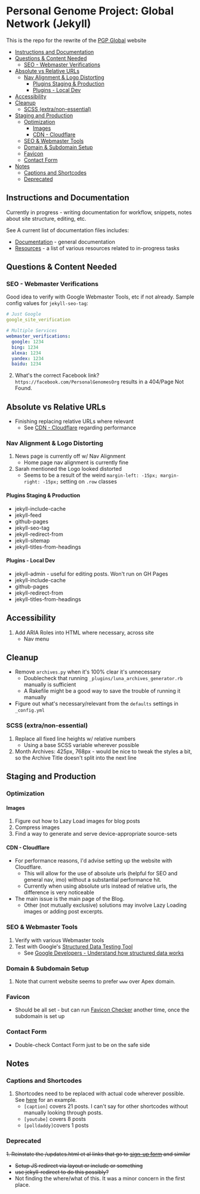 # Personal Genome Project: Global Network (Jekyll)

This is the repo for the rewrite of the [PGP Global](https://www.personalgenomes.org/) website

<!-- MarkdownTOC -->

* [Instructions and Documentation](#instructions-and-documentation)
* [Questions & Content Needed](#questions--content-needed)
  * [SEO - Webmaster Verifications](#seo---webmaster-verifications)
* [Absolute vs Relative URLs](#absolute-vs-relative-urls)
  * [Nav Alignment & Logo Distorting](#nav-alignment--logo-distorting)
    * [Plugins Staging & Production](#plugins-staging--production)
    * [Plugins - Local Dev](#plugins---local-dev)
* [Accessibility](#accessibility)
* [Cleanup](#cleanup)
  * [SCSS \(extra/non-essential\)](#scss-extranon-essential)
* [Staging and Production](#staging-and-production)
  * [Optimization](#optimization)
    * [Images](#images)
    * [CDN - Cloudflare](#cdn---cloudflare)
  * [SEO & Webmaster Tools](#seo--webmaster-tools)
  * [Domain & Subdomain Setup](#domain--subdomain-setup)
  * [Favicon](#favicon)
  * [Contact Form](#contact-form)
* [Notes](#notes)
  * [Captions and Shortcodes](#captions-and-shortcodes)
  * [Deprecated](#deprecated)

<!-- /MarkdownTOC -->

<a id="instructions-and-documentation"></a>
## Instructions and Documentation

Currently in progress - writing documentation for workflow, snippets, notes about site structure, editing, etc.

See A current list of documentation files includes:
* [Documentation](docs/documentation.md) - general documentation
* [Resources](docs/resources.md) - a list of various resources related to in-progress tasks

<a id="questions--content-needed"></a>
## Questions & Content Needed

<a id="seo---webmaster-verifications"></a>
### SEO - Webmaster Verifications

Good idea to verify with Google Webmaster Tools, etc if not already. Sample config values for `jekyll-seo-tag`:

```yaml
# Just Google
google_site_verification

# Multiple Services
webmaster_verifications:
  google: 1234
  bing: 1234
  alexa: 1234
  yandex: 1234
  baidu: 1234
```

2. What's the correct Facebook link? `https://facebook.com/PersonalGenomesOrg` results in a 404/Page Not Found.

<a id="absolute-vs-relative-urls"></a>
## Absolute vs Relative URLs

* Finishing replacing relative URLs where relevant
  * See [CDN - Cloudflare](#cdn---cloudflare) regarding performance

<a id="nav-alignment--logo-distorting"></a>
### Nav Alignment & Logo Distorting

1. News page is currently off w/ Nav Alignment
    * Home page nav alignment is currently fine
2. Sarah mentioned the Logo looked distorted
    * Seems to be a result of the weird `margin-left: -15px; margin-right: -15px;` setting on `.row` classes

<a id="plugins-staging--production"></a>
#### Plugins Staging & Production

* jekyll-include-cache
* jekyll-feed
* github-pages
* jekyll-seo-tag
* jekyll-redirect-from
* jekyll-sitemap
* jekyll-titles-from-headings

<a id="plugins---local-dev"></a>
#### Plugins - Local Dev

* jekyll-admin - useful for editing posts. Won't run on GH Pages
* jekyll-include-cache
* github-pages
* jekyll-redirect-from
* jekyll-titles-from-headings

<a id="accessibility"></a>
## Accessibility

1. Add ARIA Roles into HTML where necessary, across site
    * Nav menu

<a id="cleanup"></a>
## Cleanup

* Remove `archives.py` when it's 100% clear it's unnecessary
  * Doublecheck that running `_plugins/luna_archives_generator.rb` manually is sufficient
  * A Rakefile might be a good way to save the trouble of running it manually
* Figure out what's necessary/relevant from the `defaults` settings in `_config.yml`

<a id="scss-extranon-essential"></a>
### SCSS (extra/non-essential)

1. Replace all fixed line heights w/ relative numbers
    * Using a base SCSS variable wherever possible
2. Month Archives: 425px, 768px - would be nice to tweak the styles a bit, so the Archive Title doesn't split into the next line


<a id="staging-and-production"></a>
## Staging and Production

<a id="optimization"></a>
### Optimization

<a id="images"></a>
#### Images

1. Figure out how to Lazy Load images for blog posts
2. Compress images
3. Find a way to generate and serve device-appropriate source-sets

<a id="cdn---cloudflare"></a>
#### CDN - Cloudflare

* For performance reasons, I'd advise setting up the website with Cloudflare.
    * This will allow for the use of absolute urls (helpful for SEO and general nav, imo) without a substantial performance hit.
    * Currently when using absolute urls instead of relative urls, the difference is very noticeable
* The main issue is the main page of the Blog.
    * Other (not mutually exclusive) solutions may involve Lazy Loading images or adding post excerpts.

<a id="seo--webmaster-tools"></a>
### SEO & Webmaster Tools

1. Verify with various Webmaster tools
2. Test with Google's [Structured Data Testing Tool](https://search.google.com/structured-data/testing-tool/u/0/)
    * See [Google Developers - Understand how structured data works](https://developers.google.com/search/docs/guides/intro-structured-data)

<a id="domain--subdomain-setup"></a>
### Domain & Subdomain Setup

1. Note that current website seems to prefer `www` over Apex domain.

<a id="favicon"></a>
### Favicon

* Should be all set - but can run [Favicon Checker](https://realfavicongenerator.net/) another time, once the subdomain is set up

<a id="contact-form"></a>
### Contact Form

* Double-check Contact Form just to be on the safe side

<a id="notes"></a>
## Notes

<a id="captions-and-shortcodes"></a>
### Captions and Shortcodes

1. Shortcodes need to be replaced with actual code wherever possible. See [here](http://localhost:4000/2012/11/27/wildlife-of-our-homes-q-a-with-rob-dunn/) for an example.
    * `[caption]` covers 21 posts. I can't say for other shortcodes without manually looking through posts.
    * `[youtube]` covers 8 posts
    * `[polldaddy]`covers 1 posts

<a id="deprecated"></a>
### Deprecated

~~1. Reinstate the /updates.html et al links that go to [sign-up form](https://personalgenomes.us3.list-manage.com/subscribe?u=3980aaa2746fd428de44b2ab4&id=34d31b2d4b) and similar~~

* ~~Setup JS redirect via layout or include or something~~
* ~~use jekyll-redirect to do this possibly?~~
* Not finding the where/what of this. It was a minor concern in the first place.


[1]: docs/resources.md
